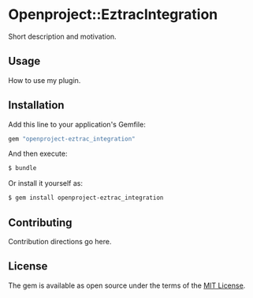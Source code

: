 # Openproject::EztracIntegration
Short description and motivation.

## Usage
How to use my plugin.

## Installation
Add this line to your application's Gemfile:

```ruby
gem "openproject-eztrac_integration"
```

And then execute:
```bash
$ bundle
```

Or install it yourself as:
```bash
$ gem install openproject-eztrac_integration
```

## Contributing
Contribution directions go here.

## License
The gem is available as open source under the terms of the [MIT License](https://opensource.org/licenses/MIT).
